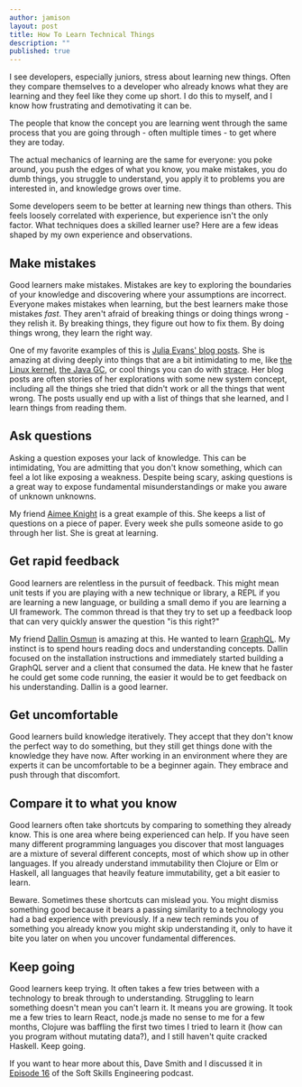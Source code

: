 ```yaml
---
author: jamison
layout: post
title: How To Learn Technical Things
description: ""
published: true
---
```



I see developers, especially juniors, stress about learning new things. Often
they compare themselves to a developer who already knows what they are
learning and they feel like they come up short. I do this to myself, and I know
how frustrating and demotivating it can be.

The people that know the concept you are learning went through the same process
that you are going through - often multiple times - to get where they are
today.

The actual mechanics of learning are the same for everyone: you poke around,
you push the edges of what you know, you make mistakes, you do dumb things, you
struggle to understand, you apply it to problems you are interested in, and
knowledge grows over time.

Some developers seem to be better at learning new things than others. This
feels loosely correlated with experience, but experience isn't the only factor.
What techniques does a skilled learner use? Here are a few ideas shaped by my
own experience and observations.

## Make mistakes

Good learners make mistakes. Mistakes are key to exploring the boundaries of
your knowledge and discovering where your assumptions are incorrect.  Everyone
makes mistakes when learning, but the best learners make those mistakes *fast*.
They aren't afraid of breaking things or doing things wrong - they relish it.
By breaking things, they figure out how to fix them. By doing things
wrong, they learn the right way.

One of my favorite examples of this is [Julia Evans' blog
posts](http://jvns.ca/). She is amazing at diving deeply into things that are a
bit intimidating to me, like [the Linux
kernel](http://jvns.ca/blog/2014/01/04/4-paths-to-being-a-kernel-hacker/), [the
Java GC](http://jvns.ca/blog/2016/01/03/java-isnt-slow/), or cool things you
can do with
[strace](http://jvns.ca/blog/2016/05/06/a-workshop-on-strace-and-tcpdump/). Her
blog posts are often stories of her explorations with some new system concept,
including all the things she tried that didn't work or all the things that went
wrong. The posts usually end up with a list of things that she learned, and I
learn things from reading them.


## Ask questions

Asking a question exposes your lack of knowledge. This can be intimidating, You
are admitting that you don't know something, which can feel a lot like exposing
a weakness.  Despite being scary, asking questions is a great way to expose
fundamental misunderstandings or make you aware of unknown unknowns.

My friend [Aimee Knight](http://www.aimeemarieknight.com/) is a great example
of this. She keeps a list of questions on a piece of paper. Every week she
pulls someone aside to go through her list.  She is great at learning.

## Get rapid feedback

Good learners are relentless in the pursuit of feedback. This might mean unit
tests if you are playing with a new technique or library, a REPL if you are
learning a new language, or building a small demo if you are learning a UI
framework. The common thread is that they try to set up a feedback loop that can
very quickly answer the question "is this right?"

My friend [Dallin Osmun](https://github.com/numso) is amazing at this. He
wanted to learn [GraphQL](http://graphql.org/). My instinct is to spend hours
reading docs and understanding concepts. Dallin focused on the installation
instructions and immediately started building a GraphQL server and a client
that consumed the data. He knew that he faster he could get some code running,
the easier it would be to get feedback on his understanding.  Dallin is a good
learner.

## Get uncomfortable

Good learners build knowledge iteratively. They accept that they don't know the
perfect way to do something, but they still get things done with the knowledge
they have now. After working in an environment where they are experts it can be
uncomfortable to be a beginner again. They embrace and push through that
discomfort.

## Compare it to what you know

Good learners often take shortcuts by comparing to something they already know.
This is one area where being experienced can help. If you have seen many
different programming languages you discover that most languages are a mixture
of several different concepts, most of which show up in other languages. If you
already understand immutability then Clojure or Elm or Haskell, all languages
that heavily feature immutability, get a bit easier to learn.

Beware. Sometimes these shortcuts can mislead you. You might dismiss something
good because it bears a passing similarity to a technology you had a bad
experience with previously. If a new tech reminds you of something you already
know you might skip understanding it, only to have it bite you later on when
you uncover fundamental differences.

## Keep going

Good learners keep trying. It often takes a few tries between with a technology
to break through to understanding. Struggling to learn something doesn't mean
you can't learn it. It means you are growing.  It took me a few tries to learn
React, node.js made no sense to me for a few months, Clojure was baffling the
first two times I tried to learn it (how can you program without mutating
data?), and I still haven't quite cracked Haskell.  Keep going.

If you want to hear more about this, Dave Smith and I discussed it in [Episode
16](http://thesmithfam.org/podcasts/sse-016.mp3?rss=true) of the Soft Skills
Engineering podcast.
